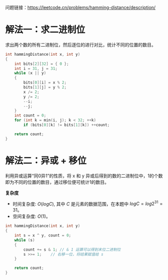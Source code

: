 问题链接：https://leetcode.cn/problems/hamming-distance/description/

# 解法一：求二进制位

求出两个数的所有二进制位，然后逐位的进行对比，统计不同的位置的数目。

```cpp
int hammingDistance(int x, int y)
{
    int bits[2][32] = { 0 };
    int i = 31, j = 31;
    while (x || y)
    {
        bits[0][i] = x % 2;
        bits[1][j] = y % 2;
        x /= 2;
        y /= 2;
        --i;
        --j;
    }
    int count = 0;
    for (int k = min(i, j); k < 32; ++k)
        if (bits[0][k] != bits[1][k]) ++count;

    return count;
}
```

# 解法二：异或 + 移位

利用异或运算“同0异1”的性质，将 x 和 y 异或后得到的数的二进制位中，1的个数即为不同的位置的数目，通过移位便可统计1的数目。

**复杂度**
- 时间复杂度: $O(logC)$, 其中 $C$ 是元素的数据范围，在本题中 $logC = log2^{31} = 31$。
- 空间复杂度: $O(1)$。

```cpp
int hammingDistance(int x, int y)
{
    int s = x ^ y, count = 0;
    while (s)
    {
        count += s & 1; // & 1 运算可以得到末位二进制位
        s >>= 1;    // 右移一位，将结果赋值给 s
    }

    return count;
}
```
